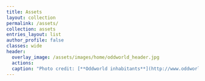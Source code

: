 ```yaml
---
title: Assets
layout: collection
permalink: /assets/
collection: assets
entries_layout: list
author_profile: false
classes: wide
header:
  overlay_image: /assets/images/home/oddworld_header.jpg
  actions:
  caption: "Photo credit: [**Oddworld inhabitants**](http://www.oddworld.com/)"
---
```

